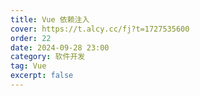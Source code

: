 ```yaml
---
title: Vue 依赖注入
cover: https://t.alcy.cc/fj?t=1727535600
order: 22
date: 2024-09-28 23:00
category: 软件开发
tag: Vue
excerpt: false
---
```


